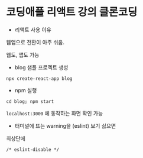 # 코딩애플 리액트 강의 클론코딩

- 리액트 사용 이유

웹앱으로 전환이 아주 쉬움.

웹도, 앱도 가능

- blog 샘플 프로젝트 생성

`npx create-react-app blog`

- npm 실행

`cd blog; npm start`

`localhost:3000` 에 동작하는 화면 확인 가능


- 터미널에 뜨는 warning을 (eslint) 보기 싫으면

최상단에

```text
/* eslint-disable */
```
